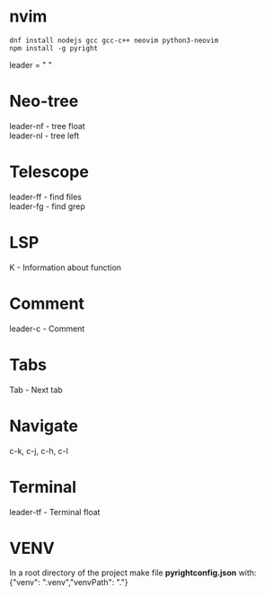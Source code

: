 # nvim
```
dnf install nodejs gcc gcc-c++ neovim python3-neovim
npm install -g pyright
```

leader = " "

# Neo-tree
leader-nf - tree float \
leader-nl - tree left 

# Telescope
leader-ff - find files \
leader-fg - find grep 

# LSP
K - Information about function 

# Comment
leader-c - Comment 

# Tabs
Tab - Next tab 

# Navigate
c-k, c-j, c-h, c-l 

# Terminal
leader-tf - Terminal float 

# VENV
In a root directory of the project make file **pyrightconfig.json** with:\
{"venv": ".venv","venvPath": "."}
